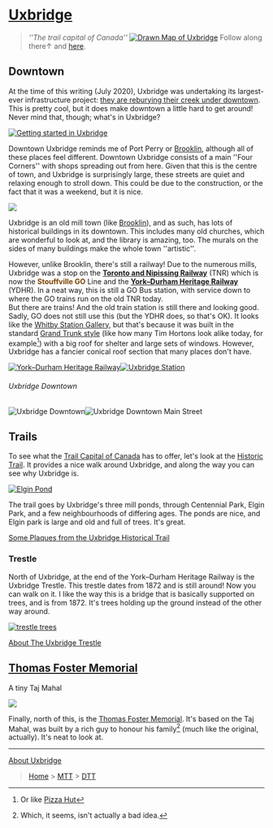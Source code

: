 # [Uxbridge](http://discoveruxbridge.ca)
> *''The trail capital of Canada''*
[![Drawn Map of Uxbridge](images/Uxbridge.jpg)](https://g.page/YorkDurhamHeritageRailway?share)
Follow along there↑ and [here](https://photos.app.goo.gl/bSsB9GE29KAcc6KeA). 

## Downtown
At the time of this writing (July 2020), Uxbridge was undertaking its largest-ever infrastructure project: [they are reburying their creek under downtown](https://uxbridgeculvert.ca). This is pretty cool, but it does make downtown a little hard to get around! Never mind that, though; what's in Uxbridge?

[![Getting started in Uxbridge](images/uxbridge-getting_started.jpeg)](https://photos.app.goo.gl/bSsB9GE29KAcc6KeA)

Downtown Uxbridge reminds me of Port Perry or [Brooklin](Brooklin.html), although all of these places feel different. Downtown Uxbridge consists of a main ''Four Corners'' with shops spreading out from here. Given that this is the centre of town, and Uxbridge is surprisingly large, these streets are quiet and relaxing enough to stroll down. This could be due to the construction, or the fact that it was a weekend, but it is nice. 

![](images/uxbridge-old.jpeg)

Uxbridge is an old mill town (like [Brooklin](Brooklin.html)), and as such, has lots of historical buildings in its downtown. This includes many old churches, which are wonderful to look at, and the library is amazing, too. The murals on the sides of many buildings make the whole town ''artistic''. 

However, unlike Brooklin, there's still a railway! Due to the numerous mills, Uxbridge was a stop on the **[Toronto and Nipissing Railway](https://en.wikipedia.org/wiki/Toronto_and_Nipissing_Railway)** (TNR) which is now the <b style="color:#794400;">Stouffville GO</b> Line and the [**York–Durham Heritage Railway**](https://ydhr.ca/our-trains-2/) (YDHR). In a neat way, this is still a GO Bus station, with service down to where the GO trains run on the old TNR today.  
But there are trains! And the old train station is still there and looking good. Sadly, GO does not still use this (but the YDHR does, so that's OK). It looks like the [Whitby Station Gallery](https://www.stationgallery.ca/about/), but that's because it was built in the standard [Grand Trunk style](https://en.wikipedia.org/wiki/Grand_Trunk_railway_stations) (like how many Tim Hortons look alike today, for example[^f]) with a big roof for shelter and large sets of windows. However, Uxbridge has a fancier conical roof section that many places don't have. 

[![York–Durham Heritage Railway](images/uxbridge-YDHR.jpeg)](https://photos.google.com/u/1/share/AF1QipN5EWbmpFp6g3TRaJxVNEgSqQPjs-qzt3gFQEIEmUn1DT7SVMh2TA5YbN8EEjBE_g/photo/AF1QipM4Sg4sqXB4TE2UV1QXiAa5KuvzzMoa0YCWIUI-?key=WlgtRTNhcGtoODB0REFiYlJ4ZWtmVEQ0blZIZ1J3)[![Uxbridge Station](images/uxbridge-station.jpeg)](https://photos.google.com/u/1/share/AF1QipN5EWbmpFp6g3TRaJxVNEgSqQPjs-qzt3gFQEIEmUn1DT7SVMh2TA5YbN8EEjBE_g/photo/AF1QipNnVrUzyqR0L8DvX3sC5h1r7kj07IFPDawi0JOw?key=WlgtRTNhcGtoODB0REFiYlJ4ZWtmVEQ0blZIZ1J3)

[^f]: Or like [Pizza Hut](http://usedtobeapizzahut.blogspot.com)

###### Uxbridge Downtown
![Uxbridge Downtown](images/uxbridge-downtown.jpeg)![Uxbridge Downtown Main Street](images/uxbridge-up-one-street.jpeg)

## Trails
To see what the [Trail Capital of Canada](images/trail-capital-of-canada.pdf) has to offer, let's look at the [Historic Trail](http://discoveruxbridge.ca/trails/historic-trail/). It provides a nice walk around Uxbridge, and along the way you can see why Uxbridge is. 

[![Elgin Pond](images/uxbridge-pond.jpeg)](https://photos.google.com/u/1/share/AF1QipN5EWbmpFp6g3TRaJxVNEgSqQPjs-qzt3gFQEIEmUn1DT7SVMh2TA5YbN8EEjBE_g/photo/AF1QipOprMmn7T7ndDEUdmC2LYr-PheY8TyiVxJjjgJr?key=WlgtRTNhcGtoODB0REFiYlJ4ZWtmVEQ0blZIZ1J3)

The trail goes by Uxbridge's three mill ponds, through Centennial Park, Elgin Park, and a few neighbourhoods of differing ages. The ponds are nice, and Elgin park is large and old and full of trees. It's great. 

[Some Plaques from the Uxbridge Historical Trail](images/Uxbridge%20Historic%20Trail.pdf)

### Trestle
North of Uxbridge, at the end of the York–Durham Heritage Railway is the Uxbridge Trestle. This trestle dates from 1872 and is still around! Now you can walk on it. I like the way this is a bridge that is basically supported on trees, and is from 1872. It's trees holding up the ground instead of the other way around. 

[![trestle trees](images/uxbridge-trestle.jpeg)](https://photos.google.com/u/1/share/AF1QipN5EWbmpFp6g3TRaJxVNEgSqQPjs-qzt3gFQEIEmUn1DT7SVMh2TA5YbN8EEjBE_g/photo/AF1QipMkjGgWaEU-VAZnNhHcdsixIcHp8GEO4E_erU81?key=WlgtRTNhcGtoODB0REFiYlJ4ZWtmVEQ0blZIZ1J3)

[About The Uxbridge Trestle](images/The%20Uxbridge%20Trestle.pdf)

## [Thomas Foster Memorial](http://www.fostermemorial.com)
<aside>A tiny Taj Mahal</aside>

[![](images/uxbridge-foster.jpeg)](https://photos.google.com/u/1/share/AF1QipN5EWbmpFp6g3TRaJxVNEgSqQPjs-qzt3gFQEIEmUn1DT7SVMh2TA5YbN8EEjBE_g/photo/AF1QipM0llhYcEtUYZ98p1y4xI7stw75I9KBVR4BY8WL?key=WlgtRTNhcGtoODB0REFiYlJ4ZWtmVEQ0blZIZ1J3)

Finally, north of this, is the [Thomas Foster Memorial](https://goo.gl/maps/KzJab8T2MUp9dwx5A). It's based on the Taj Mahal, was built by a rich guy to honour his family[^t] (much like the original, actually). It's neat to look at. 

[^t]: Which, it seems, isn't actually a bad idea. 

***
[About Uxbridge](images/The%20Founding%20of%20Uxbridge.pdf)  

> [Home](http://robeandr.github.io) > [MTT](../../MTT.html) > [DTT](../DTT.html)